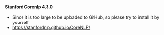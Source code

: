 #### Stanford Corenlp 4.3.0
- Since it is too large to be uploaded to GitHub, so please try to install it by yourself
- https://stanfordnlp.github.io/CoreNLP/